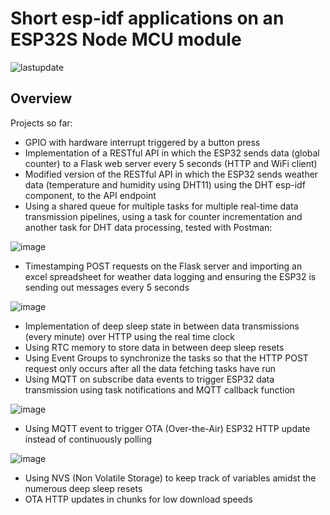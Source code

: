 # Short esp-idf applications on an ESP32S Node MCU module
![lastupdate](https://img.shields.io/github/last-commit/joubiti/espidf-works)

## Overview
Projects so far:
- GPIO with hardware interrupt triggered by a button press
- Implementation of a RESTful API in which the ESP32 sends data (global counter) to a Flask web server every 5 seconds (HTTP and WiFi client)
- Modified version of the RESTful API in which the ESP32 sends weather data (temperature and humidity using DHT11) using the DHT esp-idf component, to the API endpoint
- Using a shared queue for multiple tasks for multiple real-time data transmission pipelines, using a task for counter incrementation and another task for DHT data processing, tested with Postman:

![image](https://user-images.githubusercontent.com/104909670/212535317-79d6d1b7-dbd0-4b71-8e98-4b056568aa7e.png)

- Timestamping POST requests on the Flask server and importing an excel spreadsheet for weather data logging and ensuring the ESP32 is sending out messages every 5 seconds

![image](https://user-images.githubusercontent.com/104909670/212550797-a411c40e-0c66-445c-84ab-99a4b07e8ccf.png)

- Implementation of deep sleep state in between data transmissions (every minute) over HTTP using the real time clock
- Using RTC memory to store data in between deep sleep resets
- Using Event Groups to synchronize the tasks so that the HTTP POST request only occurs after all the data fetching tasks have run
- Using MQTT on subscribe data events to trigger ESP32 data transmission using task notifications and MQTT callback function

![image](https://user-images.githubusercontent.com/104909670/212983604-fd1b6cb4-91aa-418e-b67b-9f76c9a682bb.png)

- Using MQTT event to trigger OTA (Over-the-Air) ESP32 HTTP update instead of continuously polling

![image](https://user-images.githubusercontent.com/104909670/213237513-f4c23499-9df9-4c39-b224-9d49bd45cdcf.png)

- Using NVS (Non Volatile Storage) to keep track of variables amidst the numerous deep sleep resets
- OTA HTTP updates in chunks for low download speeds






